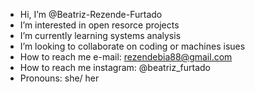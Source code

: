 - Hi, I’m @Beatriz-Rezende-Furtado
- I’m interested in open resorce projects
- I’m currently learning systems analysis
- I’m looking to collaborate on coding or machines isues
- How to reach me e-mail: rezendebia88@gmail.com
- How to reach me instagram: @beatriz_furtado
- Pronouns: she/ her
